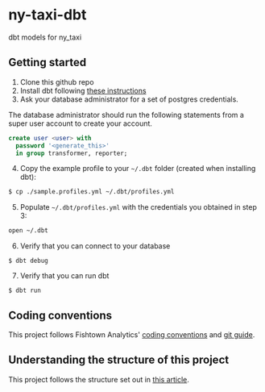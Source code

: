 # ny-taxi-dbt

dbt models for ny_taxi

## Getting started
1. Clone this github repo
2. Install dbt following [these instructions](https://docs.getdbt.com/docs/installation)
3. Ask your database administrator for a set of postgres credentials.



  The database administrator should run the following statements from a super user account to create your account.
```sql
create user <user> with
  password '<generate_this>'
  in group transformer, reporter;
```

4. Copy the example profile to your `~/.dbt` folder (created when installing dbt):
```bash
$ cp ./sample.profiles.yml ~/.dbt/profiles.yml
```
5. Populate `~/.dbt/profiles.yml` with the credentials you obtained in step 3:
```bash
open ~/.dbt
```
6. Verify that you can connect to your database
```
$ dbt debug
```
7. Verify that you can run dbt
```
$ dbt run
```

## Coding conventions
This project follows Fishtown Analytics' [coding conventions](https://github.com/fishtown-analytics/corp/blob/master/dbt_coding_conventions.md) and [git guide](https://github.com/fishtown-analytics/corp/blob/master/git-guide.md).

## Understanding the structure of this project
This project follows the structure set out in [this article](https://discourse.getdbt.com/t/how-we-structure-our-dbt-projects/355).
